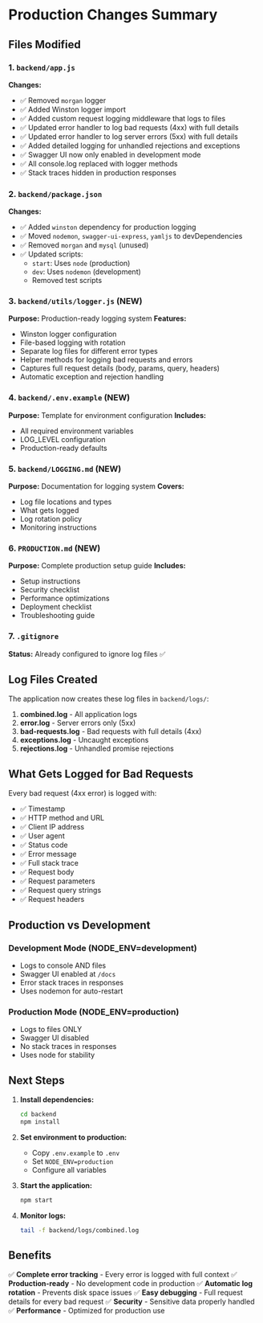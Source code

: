 # Production Changes Summary

## Files Modified

### 1. `backend/app.js`
**Changes:**
- ✅ Removed `morgan` logger
- ✅ Added Winston logger import
- ✅ Added custom request logging middleware that logs to files
- ✅ Updated error handler to log bad requests (4xx) with full details
- ✅ Updated error handler to log server errors (5xx) with full details
- ✅ Added detailed logging for unhandled rejections and exceptions
- ✅ Swagger UI now only enabled in development mode
- ✅ All console.log replaced with logger methods
- ✅ Stack traces hidden in production responses

### 2. `backend/package.json`
**Changes:**
- ✅ Added `winston` dependency for production logging
- ✅ Moved `nodemon`, `swagger-ui-express`, `yamljs` to devDependencies
- ✅ Removed `morgan` and `mysql` (unused)
- ✅ Updated scripts:
  - `start`: Uses `node` (production)
  - `dev`: Uses `nodemon` (development)
  - Removed test scripts

### 3. `backend/utils/logger.js` (NEW)
**Purpose:** Production-ready logging system
**Features:**
- Winston logger configuration
- File-based logging with rotation
- Separate log files for different error types
- Helper methods for logging bad requests and errors
- Captures full request details (body, params, query, headers)
- Automatic exception and rejection handling

### 4. `backend/.env.example` (NEW)
**Purpose:** Template for environment configuration
**Includes:**
- All required environment variables
- LOG_LEVEL configuration
- Production-ready defaults

### 5. `backend/LOGGING.md` (NEW)
**Purpose:** Documentation for logging system
**Covers:**
- Log file locations and types
- What gets logged
- Log rotation policy
- Monitoring instructions

### 6. `PRODUCTION.md` (NEW)
**Purpose:** Complete production setup guide
**Includes:**
- Setup instructions
- Security checklist
- Performance optimizations
- Deployment checklist
- Troubleshooting guide

### 7. `.gitignore`
**Status:** Already configured to ignore log files ✅

## Log Files Created

The application now creates these log files in `backend/logs/`:

1. **combined.log** - All application logs
2. **error.log** - Server errors only (5xx)
3. **bad-requests.log** - Bad requests with full details (4xx)
4. **exceptions.log** - Uncaught exceptions
5. **rejections.log** - Unhandled promise rejections

## What Gets Logged for Bad Requests

Every bad request (4xx error) is logged with:
- ✅ Timestamp
- ✅ HTTP method and URL
- ✅ Client IP address
- ✅ User agent
- ✅ Status code
- ✅ Error message
- ✅ Full stack trace
- ✅ Request body
- ✅ Request parameters
- ✅ Request query strings
- ✅ Request headers

## Production vs Development

### Development Mode (NODE_ENV=development)
- Logs to console AND files
- Swagger UI enabled at `/docs`
- Error stack traces in responses
- Uses nodemon for auto-restart

### Production Mode (NODE_ENV=production)
- Logs to files ONLY
- Swagger UI disabled
- No stack traces in responses
- Uses node for stability

## Next Steps

1. **Install dependencies:**
   ```bash
   cd backend
   npm install
   ```

2. **Set environment to production:**
   - Copy `.env.example` to `.env`
   - Set `NODE_ENV=production`
   - Configure all variables

3. **Start the application:**
   ```bash
   npm start
   ```

4. **Monitor logs:**
   ```bash
   tail -f backend/logs/combined.log
   ```

## Benefits

✅ **Complete error tracking** - Every error is logged with full context
✅ **Production-ready** - No development code in production
✅ **Automatic log rotation** - Prevents disk space issues
✅ **Easy debugging** - Full request details for every bad request
✅ **Security** - Sensitive data properly handled
✅ **Performance** - Optimized for production use
